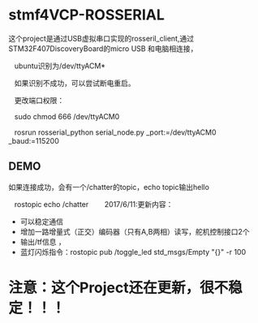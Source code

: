 # stmf4VCP-ROSSERIAL
 这个project是通过USB虚拟串口实现的rosseril_client,通过STM32F407DiscoveryBoard的micro USB 和电脑相连接，
    
    ubuntu识别为/dev/ttyACM*
    
    如果识别不成功，可以尝试断电重启。
    
    更改端口权限：
    
    sudo chmod 666 /dev/ttyACM0
    
    rosrun rosserial_python serial_node.py _port:=/dev/ttyACM0 _baud:=115200
   
## DEMO
 如果连接成功，会有一个/chatter的topic，echo topic输出hello
    
    rostopic echo /chatter
    
    2017/6/11:更新内容：
* 可以稳定通信
* 增加一路增量式（正交）编码器（只有A,B两相）读写，舵机控制接口2个
* 输出/tf信息 ， 
* 蓝灯闪烁指令：rostopic pub /toggle_led std_msgs/Empty "{}" -r 100 
# 注意：这个Project还在更新，很不稳定！！！
